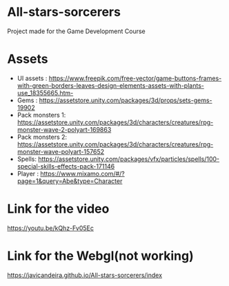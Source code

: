 # All-stars-sorcerers
Project made for the Game Development Course
# Assets
* UI assets : https://www.freepik.com/free-vector/game-buttons-frames-with-green-borders-leaves-design-elements-assets-with-plants-use_18355665.htm-
* Gems : https://assetstore.unity.com/packages/3d/props/sets-gems-19902
* Pack monsters 1: https://assetstore.unity.com/packages/3d/characters/creatures/rpg-monster-wave-2-polyart-169863
* Pack monsters 2: https://assetstore.unity.com/packages/3d/characters/creatures/rpg-monster-wave-polyart-157652
* Spells: https://assetstore.unity.com/packages/vfx/particles/spells/100-special-skills-effects-pack-171146
* Player : https://www.mixamo.com/#/?page=1&query=Abe&type=Character

# Link for the video
https://youtu.be/kQhz-Fv05Ec
# Link for the Webgl(not working)
https://javicandeira.github.io/All-stars-sorcerers/index
